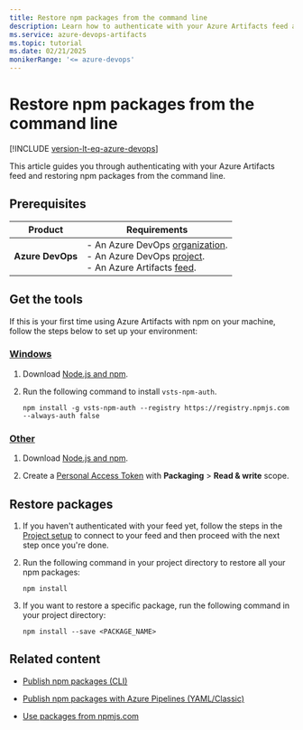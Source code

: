 ```yaml
---
title: Restore npm packages from the command line
description: Learn how to authenticate with your Azure Artifacts feed and restore npm packages from the command line.
ms.service: azure-devops-artifacts
ms.topic: tutorial
ms.date: 02/21/2025
monikerRange: '<= azure-devops'
---
```


# Restore npm packages from the command line

[!INCLUDE [version-lt-eq-azure-devops](../../includes/version-lt-eq-azure-devops.md)]

This article guides you through authenticating with your Azure Artifacts feed and restoring npm packages from the command line.

## Prerequisites

| **Product**        | **Requirements**                                                                                                                                                                                                                                                                                                                        |
|--------------------|-----------------------------------------------------------------------------------------------------------------------------------------------------------------------------------------------------------------------------------------------------------------------------------------------------------------------------------------|
| **Azure DevOps**   | - An Azure DevOps [organization](../../organizations/accounts/create-organization.md).<br>- An Azure DevOps [project](../../organizations/projects/create-project.md).<br> - An Azure Artifacts [feed](../get-started-nuget.md#create-feed). |

## Get the tools

If this is your first time using Azure Artifacts with npm on your machine, follow the steps below to set up your environment:

### [Windows](#tab/windows/)

1. Download [Node.js and npm](https://docs.npmjs.com/downloading-and-installing-node-js-and-npm).

1. Run the following command to install `vsts-npm-auth`.

    ```
    npm install -g vsts-npm-auth --registry https://registry.npmjs.com --always-auth false
    ```

### [Other](#tab/other/)

1. Download [Node.js and npm](https://docs.npmjs.com/downloading-and-installing-node-js-and-npm).

1. Create a [Personal Access Token](../../organizations/accounts/use-personal-access-tokens-to-authenticate.md#create-a-pat) with **Packaging** > **Read & write** scope.

## Restore packages

1. If you haven't authenticated with your feed yet, follow the steps in the [Project setup](npmrc.md#connect-to-feed) to connect to your feed and then proceed with the next step once you're done.

1. Run the following command in your project directory to restore all your npm packages:
   
    ```
    npm install
    ```

1. If you want to restore a specific package, run the following command in your project directory:

    ```
    npm install --save <PACKAGE_NAME>
    ```

## Related content

- [Publish npm packages (CLI)](publish.md)

- [Publish npm packages with Azure Pipelines (YAML/Classic)](../../pipelines/artifacts/npm.md)

- [Use packages from npmjs.com](../npm/upstream-sources.md)